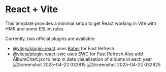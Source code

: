 # React + Vite

This template provides a minimal setup to get React working in Vite with HMR and some ESLint rules.

Currently, two official plugins are available:

- [@vitejs/plugin-react](https://github.com/vitejs/vite-plugin-react/blob/main/packages/plugin-react/README.md) uses [Babel](https://babeljs.io/) for Fast Refresh
- [@vitejs/plugin-react-swc](https://github.com/vitejs/vite-plugin-react-swc) uses [SWC](https://swc.rs/) for Fast Refresh
Also add AlbumChart.jsx to help in data visualization of albums in each year
![Screenshot 2025-04-22 032815](https://github.com/user-attachments/assets/6650d4da-6c1a-4521-a10e-90579f75a058)
![Screenshot 2025-04-22 032825](https://github.com/user-attachments/assets/2caff174-a6ba-4087-8977-827533986b25)


